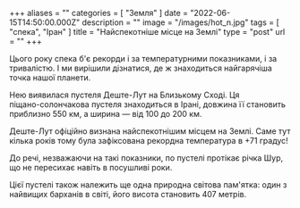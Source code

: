 +++
aliases = ""
categories = [ "Земля" ]
date = "2022-06-15T14:50:00.000Z"
description = ""
image = "/images/hot_n.jpg"
tags = [ "спека", "Іран" ]
title = "Найспекотніше місце на Землі"
type = "post"
url = ""
+++


Цього року спека б'є рекорди і за температурними показниками, і за тривалістю. І ми вирішили дізнатися, де ж знаходиться найгарячіша точка нашої планети.  
  
Нею виявилася пустеля Деште-Лут на Близькому Сході. Ця  
піщано-солончакова пустеля знаходиться в Ірані, довжина її становить приблизно 550 км, а ширина — від 100 до 200 км.  
  
Деште-Лут офіційно визнана найспекотнішим місцем на Землі. Саме тут кілька років тому була зафіксована рекордна температура в +71 градус!  
  
До речі, незважаючи на такі показники, по пустелі протікає річка Шур, що не пересихає навіть в посушливі роки.  
  
Цієї пустелі також належить ще одна природна світова пам'ятка: один з найвищих барханів в світі, його висота становить 407 метрів.
